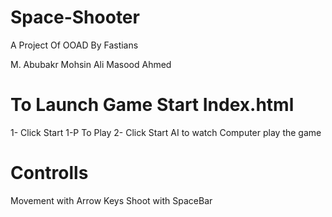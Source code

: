 # Space-Shooter

A Project Of OOAD By Fastians

M. Abubakr
Mohsin Ali
Masood Ahmed

# To Launch Game Start Index.html
1- Click Start 1-P To Play
2- Click Start AI to watch Computer play the game

# Controlls
 Movement with Arrow Keys
 Shoot with SpaceBar
